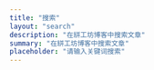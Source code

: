 ```yaml
---
title: "搜索"
layout: "search"
description: "在絣工坊博客中搜索文章"
summary: "在絣工坊博客中搜索文章"
placeholder: "请输入关键词搜索"
---
```

